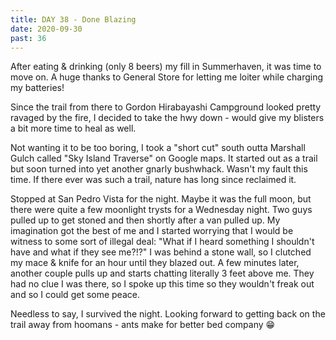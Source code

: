```yaml
---
title: DAY 38 - Done Blazing
date: 2020-09-30
past: 36
---
```


After eating & drinking (only 8 beers) my fill in Summerhaven, it was time to move on. A huge thanks to General Store for letting me loiter while charging my batteries!

Since the trail from there to Gordon Hirabayashi Campground looked pretty ravaged by the fire, I decided to take the hwy down - would give my blisters a bit more time to heal as well.

Not wanting it to be too boring, I took a "short cut" south outta Marshall Gulch called "Sky Island Traverse" on Google maps. It started out as a trail but soon turned into yet another gnarly bushwhack. Wasn't my fault this time. If there ever was such a trail, nature has long since reclaimed it.

Stopped at San Pedro Vista for the night. Maybe it was the full moon, but there were quite a few moonlight trysts for a Wednesday night. Two guys pulled up to get stoned and then shortly after a van pulled up. My imagination got the best of me and I started worrying that I would be witness to some sort of illegal deal: "What if I heard something I shouldn't have and what if they see me?!?" I was behind a stone wall, so I clutched my mace & knife for an hour until they blazed out. A few minutes later, another couple pulls up and starts chatting literally 3 feet above me. They had no clue I was there, so I spoke up this time so they wouldn't freak out and so I could get some peace.

Needless to say, I survived the night. Looking forward to getting back on the trail away from hoomans - ants make for better bed company 😁
